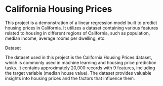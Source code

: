 # California Housing Prices
This project is a demonstration of a linear regression model built to predict housing prices in California. It utilizes a dataset containing various features related to housing in different regions of California, such as population, median income, average rooms per dwelling, etc.

Dataset

The dataset used in this project is the California Housing Prices dataset, which is commonly used in machine learning and housing price prediction tasks. It contains approximately 20,000 records with 9 features, including the target variable (median house value). The dataset provides valuable insights into housing prices and the factors that influence them.


